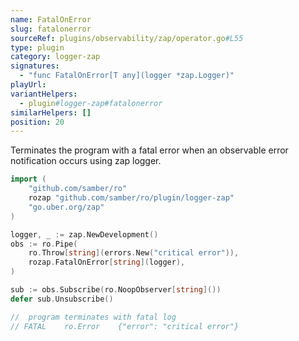 ```yaml
---
name: FatalOnError
slug: fatalonerror
sourceRef: plugins/observability/zap/operator.go#L55
type: plugin
category: logger-zap
signatures:
  - "func FatalOnError[T any](logger *zap.Logger)"
playUrl:
variantHelpers:
  - plugin#logger-zap#fatalonerror
similarHelpers: []
position: 20
---
```


Terminates the program with a fatal error when an observable error notification occurs using zap logger.

```go
import (
    "github.com/samber/ro"
    rozap "github.com/samber/ro/plugin/logger-zap"
    "go.uber.org/zap"
)

logger, _ := zap.NewDevelopment()
obs := ro.Pipe(
    ro.Throw[string](errors.New("critical error")),
    rozap.FatalOnError[string](logger),
)

sub := obs.Subscribe(ro.NoopObserver[string]())
defer sub.Unsubscribe()

//  program terminates with fatal log
// FATAL	ro.Error	{"error": "critical error"}
```
